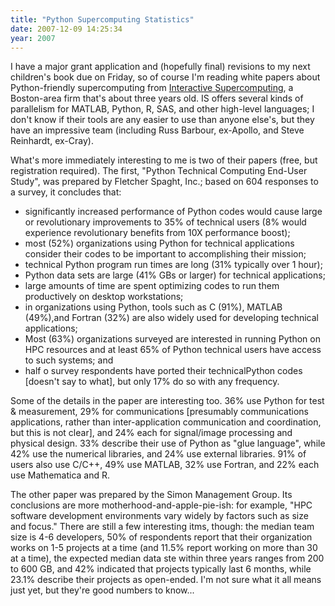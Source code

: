 ```yaml
---
title: "Python Supercomputing Statistics"
date: 2007-12-09 14:25:34
year: 2007
---
```

I have a major grant application and (hopefully final) revisions to my next children's book due on Friday, so of course I'm reading white papers about Python-friendly supercomputing from <a href="http://www.interactivesupercomputing.com">Interactive Supercomputing</a>, a Boston-area firm that's about three years old.  IS offers several kinds of parallelism for MATLAB, Python, R, SAS, and other high-level languages; I don't know if their tools are any easier to use than anyone else's, but they have an impressive team (including Russ Barbour, ex-Apollo, and Steve Reinhardt, ex-Cray).

What's more immediately interesting to me is two of their papers (free, but registration required).  The first, "Python Technical Computing End-User Study", was prepared by Fletcher Spaght, Inc.; based on 604 responses to a survey, it concludes that:
<ul>
	<li>significantly increased performance of Python codes would cause large or revolutionary improvements to 35% of technical users (8% would experience revolutionary benefits from 10X performance boost);</li>
	<li>most (52%) organizations using Python for technical applications consider their codes to be important to accomplishing their mission;</li>
	<li>technical Python program run times are long (31% typically over 1 hour);</li>
	<li>Python data sets are large (41% GBs or larger) for technical applications;</li>
	<li>large amounts of time are spent optimizing codes to run them productively on desktop workstations;</li>
	<li>in organizations using Python, tools such as C (91%), MATLAB (49%),and Fortran (32%) are also widely used for developing technical applications;</li>
	<li>Most (63%) organizations surveyed are interested in running Python on HPC resources and at least 65% of Python technical users have access to such systems; and</li>
	<li>half o survey respondents have ported their technicalPython codes [doesn't say to what], but only 17% do so with any frequency.</li>
</ul>
Some of the details in the paper are interesting too.  36% use Python for test & measurement, 29% for communications [presumably communications applications, rather than inter-application communication and coordination, but this is not clear], and 24% each for signal/image processing and physical design.  33% describe their use of Python as "glue language", while 42% use the numerical libraries, and 24% use external libraries.  91% of users also use C/C++, 49% use MATLAB, 32% use Fortran, and 22% each use Mathematica and R.

The other paper was prepared by the Simon Management Group.  Its conclusions are more motherhood-and-apple-pie-ish: for example, "HPC software development environments vary widely by factors such as size and focus."  There are still a few interesting itms, though: the median team size is 4-6 developers, 50% of respondents report that their organization works on 1-5 projects at a time (and 11.5% report working on more than 30 at a time), the expected median data ste within three years ranges from 200 to 600 GB, and 42% indicated that projects typically last 6 months, while 23.1% describe their projects as open-ended.  I'm not sure what it all means just yet, but they're good numbers to know...
